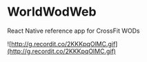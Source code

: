 # WorldWodWeb
React Native reference app for CrossFit WODs

![http://g.recordit.co/2KKKpqOlMC.gif](http://g.recordit.co/2KKKpqOlMC.gif)
